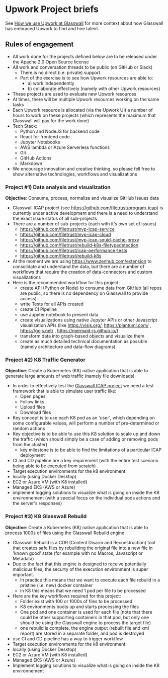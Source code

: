 # Upwork Project briefs

See [How we use Upwork at Glasswall](https://www.slideshare.net/LukeRobbertse/how-we-use-upwork-at-glasswall) for more context about how Glasswall has embraced Upwork to find and hire talent. 

## Rules of engagement
  
 - All work done for the projects defined below are to be released under the Apache 2.0 Open Source license
 - All work and conversation threads to be public (on GitHub or Slack)
    - There is no direct (i.e. private) support. 
    - Part of the exercise is to see how Upwork resources are able to: 
      - a) work independently 
      - b) collaborate effectively (namely with other Upwork resources)
 - These projects are used to evaluate new Upwork resources 
 - At times, there will be multiple Upwork resources working on the same tasks
 - Each Upwork resource is allocated (via the Upwork UI) a number of hours to work on these projects (which represents the maximum that Glasswall will pay for the work done)
 - Tech Stack:
    - Python and NodeJS for backend code
    - React for frontend code
    - Jupyter Notebooks
    - AWS lambda or Azure Serverless functions
    - Git
    - GitHub Actions
    - Markdown
 - We encourage innovation and creative thinking, so please fell free to show alternative technologies, workflows and visualizations

    


### Project #1) Data analysis and visualization

**Objective**: Consume, process, normalize and visualize GitHub Issues data

- Glasswall ICAP project (see https://github.com/filetrust/program-icap) is currently under active development and there is a need to understand the exact issue status of all sub-projects
- There are a number of sub-projects (each with it's own set of issues)
  - https://github.com/filetrust/mvp-icap-service
  - https://github.com/filetrust/mvp-icap-cloud
  - https://github.com/filetrust/mvp-icap-squid-cache-proxy
  - https://github.com/filetrust/rebuild-k8s-filetypedetection
  - https://github.com/filetrust/icap-performance-tests
  - https://github.com/filetrust/rebuild-k8s
- At the moment we are using https://www.zenhub.com/extension to consolidate and understand the data, but there are a number of workflows that require the creation of data-connectors and custom visualizations
- Here is the recommended workflow for this project:
  - create API (Python or Node) to consume data from GitHub (all repos are public, so there is no dependency on Glasswall to provide access)
  - write Tests for all APIs created
  - create CI Pipeline 
  - use Jupyter notebook to present data 
  - create visualizations using native Jupyter APIs or other Javascript visualization APIs (like https://visjs.org/, https://plantuml.com/ , https://gojs.net/ , https://mermaid-js.github.io/)
  - transform data into graph-based objects and visualize them
  - create as much detailed technical documentation as possible (namely architecture and data-flow diagrams)
 

### Project #2) K8 Traffic Generator

**Objective**: Create a Kubernetes (K8) native application that is able to generate large amounts of web traffic (namely file downloads)

- In order to effectively test the [Glasswall ICAP project](https://github.com/filetrust/program-icap) we need a test framework that is able to simulate user traffic like:
  - Open pages
  - Follow links
  - Upload files
  - Download files
- Key concept is to use each K8 pod as an 'user', which depending on some configurable values, will perform a number of pre-determined or random actions
- Key objective is to be able to use this K8 solution to scale up and down the traffic (which should simply be a case of adding or removing pods from the cluster)
  - key milestone is to be able to find the limitations of a particular ICAP deployment
- CI and CD pipeline are a key requirement (with the entire test scenario being able to be executed from scratch)
- Target execution environments for the k8 environment:
 - locally (using Docker Desktop)
 - EC2 or Azure VM (with K8 installed)
 - Managed EKS (AWS or Azure)
- implement logging solutions to visualize what is going on inside the K8 environnement (with a special focus on the individual pods actions and the server's responses)

### Project #3) K8 Glasswall Rebuild

**Objective**: Create a Kubernetes (K8) native application that is able to process 1000s of files using the Glasswall Rebuild engine

- Glasswall Rebuild is a CDR (Content Disarm and Reconstruction) tool that creates safe files by rebuilding the original file into a new file in 'known good' state (for example with no Macros, Javascript or Metadata)
- Due to the fact that this engine is designed to receive potentially malicious files, the securty of the execution environment is super important.   
  - In practice this means that we want to execute each file rebuild in a pristine (i.e. new) docker container
  - in K8 this means that we need 1 pod per file to be processed
- Here are the key workflows required for this project:
  - Folder exist with 100 or 1000s of files to be processed
  - K8 environments boots up and starts processing the files 
  - One pod and one container is used for each file (note that there could be other supporting containers in that pod, but only one should be using the Glasswall engine to process the target file)
  - one rebuild is complete, the engine output (rebuilt file and xml report) are stored in a separate folder, and pod is destroyed
- use CI and CD pipeline has a way to trigger workflow
- Target execution environments for the k8 environment:
 - locally (using Docker Desktop)
 - EC2 or Azure VM (with K8 installed)
 - Managed EKS (AWS or Azure)
- Implement logging solutions to visualize what is going on inside the K8 environnement

